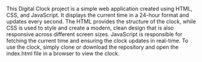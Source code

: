 This Digital Clock project is a simple web application created using HTML, CSS, and JavaScript. It displays the current time in a 24-hour format and updates every second. The HTML provides the structure of the clock, while CSS is used to style and create a modern, clean design that is also responsive across different screen sizes. JavaScript is responsible for fetching the current time and ensuring the clock updates in real-time. To use the clock, simply clone or download the repository and open the index.html file in a browser to view the clock.
